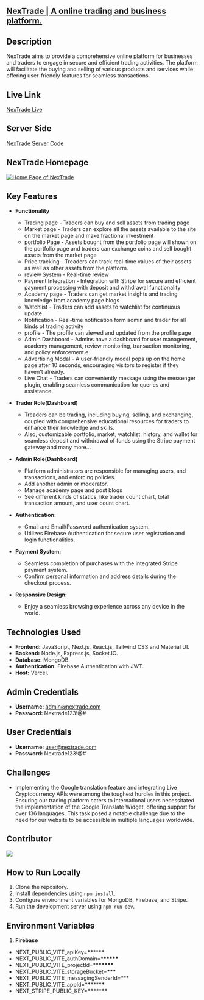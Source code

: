 ## [NexTrade | A online trading and business platform.](https://nextrade-front-end.vercel.app/)

## Description

NexTrade aims to provide a comprehensive online platform for businesses and traders to engage in secure and efficient trading activities. The platform will facilitate the buying and selling of various products and services while offering user-friendly features for seamless transactions.

## Live Link

[NexTrade Live](https://nextrade-front-end.vercel.app/)

## Server Side

[NexTrade Server Code](https://github.com/diptomahin/nexTrade-server)

## NexTrade Homepage

[![Home Page of NexTrade](https://i.postimg.cc/Z5v2wYKy/Screenshot.png)](https://postimg.cc/jDKM5bfs)

## Key Features

- **Functionality**

  - Trading page - Traders can buy and sell assets from trading page
  - Market page - Traders can explore all the assets available to the site on the market page and make fractional investment
  - portfolio Page - Assets bought from the portfolio page will shown on the portfolio page and traders can exchange coins and sell bought assets from the market page
  - Price tracking - Treaders can track real-time values of their assets as well as other assets from the platform.
  - review System - Real-time review
  - Payment Integration - Integration with Stripe for secure and efficient payment processing with deposit and withdrawal functionality
  - Academy page - Traders can get market insights and trading knowledge from academy page blogs
  - Watchlist - Traders can add assets to watchlist for continuous update
  - Notification - Real-time notification form admin and trader for all kinds of trading activity
  - profile - The profile can viewed and updated from the profile page
  - Admin Dashboard - Admins have a dashboard for user management, academy management, review monitoring, transaction monitoring, and policy enforcement.e
  - Advertising Modal - A user-friendly modal pops up on the home page after 10 seconds, encouraging visitors to register if they haven't already.
  - Live Chat - Traders can conveniently message using the messenger plugin, enabling seamless communication for queries and assistance.

- **Trader Role(Dashboard)**

  - Treaders can be trading, including buying, selling, and exchanging, coupled with comprehensive educational resources for traders to enhance their knowledge and skills.
  - Also, customizable portfolio, market, watchlist, history, and wallet for seamless deposit and withdrawal of funds using the Stripe payment gateway and many more...

- **Admin Role(Dashboard)**

  - Platform administrators are responsible for managing users, and transactions, and enforcing policies.
  - Add another admin or moderator.
  - Manage academy page and post blogs
  - See different kinds of statics, like trader count chart, total transaction amount, and user count chart.

- **Authentication:**

  - Gmail and Email/Password authentication system.
  - Utilizes Firebase Authentication for secure user registration and login functionalities.

- **Payment System:**

  - Seamless completion of purchases with the integrated Stripe payment system.
  - Confirm personal information and address details during the checkout process.

- **Responsive Design:**
  - Enjoy a seamless browsing experience across any device in the world.

## Technologies Used

- **Frontend:** JavaScript, Next.js, React.js, Tailwind CSS and Material UI.
- **Backend:** Node.js, Express.js, Socket.IO.
- **Database:** MongoDB.
- **Authentication:** Firebase Authentication with JWT.
- **Host:** Vercel.

## Admin Credentials

- **Username:** admin@nextrade.com
- **Password:** Nextrade123!@#

## User Credentials

- **Username:** user@nextrade.com
- **Password:** Nextrade123!@#

## Challenges

- Implementing the Google translation feature and integrating Live Cryptocurrency APIs were among the toughest hurdles in this project. Ensuring our trading platform caters to international users necessitated the implementation of the Google Translate Widget, offering support for over 136 languages. This task posed a notable challenge due to the need for our website to be accessible in multiple languages worldwide.

## Contributor

<a href="https://github.com/diptomahin/nextrade/graphs/contributors">
  <img src="https://contrib.rocks/image?repo=diptomahin/nextrade"/>
</a>

## How to Run Locally

1. Clone the repository.
2. Install dependencies using `npm install`.
3. Configure environment variables for MongoDB, Firebase, and Stripe.
4. Run the development server using `npm run dev`.

## Environment Variables

1. **Firebase**

- NEXT_PUBLIC_VITE_apiKey=**\*\***\*\***\*\***
- NEXT_PUBLIC_VITE_authDomain=\***\*\*\*\*\***
- NEXT_PUBLIC_VITE_projectId=\***\*\*\*\*\*\***
- NEXT_PUBLIC_VITE_storageBucket=**\*\*\***
- NEXT_PUBLIC_VITE_messagingSenderId=\*\*\*
- NEXT_PUBLIC_VITE_appId=**\*\***\*\*\***\*\***
- NEXT_STRIPE_PUBLIC_KEY=**\*\***\*\*\***\*\***
